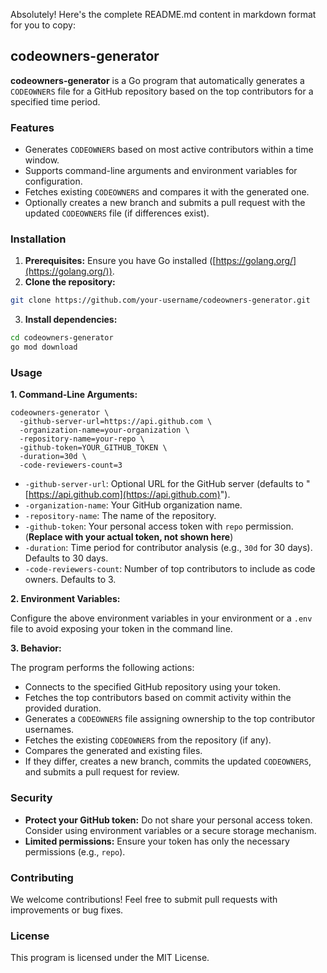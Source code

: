 Absolutely! Here's the complete README.md content in markdown format for you to copy:

## codeowners-generator

**codeowners-generator** is a Go program that automatically generates a `CODEOWNERS` file for a GitHub repository based on the top contributors for a specified time period.

### Features

* Generates `CODEOWNERS` based on most active contributors within a time window.
* Supports command-line arguments and environment variables for configuration.
* Fetches existing `CODEOWNERS` and compares it with the generated one.
* Optionally creates a new branch and submits a pull request with the updated `CODEOWNERS` file (if differences exist).

### Installation

1. **Prerequisites:** Ensure you have Go installed ([https://golang.org/](https://golang.org/)).
2. **Clone the repository:**

```bash
git clone https://github.com/your-username/codeowners-generator.git
```

3. **Install dependencies:**

```bash
cd codeowners-generator
go mod download
```

### Usage

**1. Command-Line Arguments:**

```
codeowners-generator \
  -github-server-url=https://api.github.com \
  -organization-name=your-organization \
  -repository-name=your-repo \
  -github-token=YOUR_GITHUB_TOKEN \
  -duration=30d \
  -code-reviewers-count=3
```

* `-github-server-url`: Optional URL for the GitHub server (defaults to "[https://api.github.com](https://api.github.com)").
* `-organization-name`: Your GitHub organization name.
* `-repository-name`: The name of the repository.
* `-github-token`: Your personal access token with `repo` permission. (**Replace with your actual token, not shown here**)
* `-duration`: Time period for contributor analysis (e.g., `30d` for 30 days). Defaults to 30 days.
* `-code-reviewers-count`: Number of top contributors to include as code owners. Defaults to 3.

**2. Environment Variables:**

Configure the above environment variables in your environment or a `.env` file to avoid exposing your token in the command line.

**3. Behavior:**

The program performs the following actions:

* Connects to the specified GitHub repository using your token.
* Fetches the top contributors based on commit activity within the provided duration.
* Generates a `CODEOWNERS` file assigning ownership to the top contributor usernames.
* Fetches the existing `CODEOWNERS` from the repository (if any).
* Compares the generated and existing files.
* If they differ, creates a new branch, commits the updated `CODEOWNERS`, and submits a pull request for review.

### Security

* **Protect your GitHub token:** Do not share your personal access token. Consider using environment variables or a secure storage mechanism.
* **Limited permissions:** Ensure your token has only the necessary permissions (e.g., `repo`).

### Contributing

We welcome contributions! Feel free to submit pull requests with improvements or bug fixes.

### License

This program is licensed under the MIT License.
